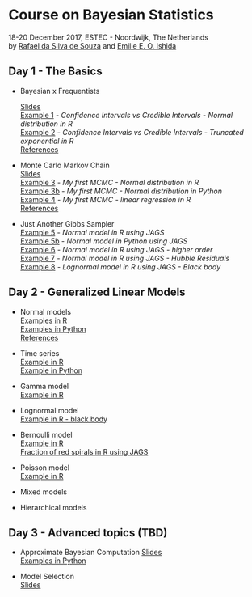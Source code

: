 # Course on Bayesian Statistics
18-20 December 2017,  ESTEC - Noordwijk, The Netherlands   
by [Rafael da Silva de Souza](https://www.rafaelsdesouza.com)  and [Emille E. O. Ishida](https://www.emilleishida.com/)

## Day 1 - The Basics  

-   Bayesian x Frequentists  

    [Slides](https://docs.google.com/presentation/d/1Rwj_rFhlWA1eCrQNaB4Xrmx5163Iyy26hughzB4uKek/edit?usp=sharing)  
    [Example 1](https://github.com/RafaelSdeSouza/Bayes_ESTEC/blob/master/Day_1/Ex1_CI_vs_Bayes_Normal.R) - *Confidence Intervals vs Credible Intervals - Normal distribution in R*   
    [Example 2](https://github.com/RafaelSdeSouza/Bayes_ESTEC/blob/master/Day_1/Ex2_CI_vs_Bayes_Truncated_exponential.R) - *Confidence Intervals vs Credible Intervals - Truncated exponential in R*  
    [References](https://github.com/RafaelSdeSouza/Bayes_ESTEC/blob/master/Day_1/references.md)  

-   Monte Carlo Markov Chain  
    [Slides](https://docs.google.com/presentation/d/1sXRPlQdwNc8IXRoouGJg_2LIzB-kMMLzV7FCJhFZBBM/edit?usp=sharing)  
    [Example 3](https://github.com/RafaelSdeSouza/Bayes_ESTEC/blob/master/Day_1/Ex3_my_MCMC_normal_hist.R) - *My first MCMC - Normal distribution in R*  
    [Example 3b](https://github.com/RafaelSdeSouza/Bayes_ESTEC/blob/master/Day_1/Ex3b_my_MCMC_normal_hist.py) - *My first MCMC - Normal distribution in Python*  
    [Example 4](https://github.com/RafaelSdeSouza/Bayes_ESTEC/blob/master/Day_1/Ex4_my_MCMC_lm.R) - *My first MCMC - linear regression in R*  
    [References](https://github.com/RafaelSdeSouza/Bayes_ESTEC/blob/master/Day_1/references_mcmc.md)  

-   Just Another Gibbs Sampler  
    [Example 5](https://github.com/RafaelSdeSouza/Bayes_ESTEC/blob/master/Day_1/Ex5_normal_JAGS_x1.R) - *Normal model in R using JAGS*  
    [Example 5b](https://github.com/RafaelSdeSouza/Bayes_ESTEC/blob/master/Day_1/Ex5_normal_JAGS_x1.py) - *Normal model in Python using JAGS*  
    [Example 6](https://github.com/RafaelSdeSouza/Bayes_ESTEC/blob/master/Day_1/Ex6_normal_JAGS_x1_quadratic_cubic.R) - *Normal model in R  using JAGS - higher order*  
    [Example 7](https://github.com/RafaelSdeSouza/Bayes_ESTEC/blob/master/Day_1/Ex7_normal_JAGS_HubbleResiduals.R) - *Normal model in R using JAGS - Hubble Residuals*  
    [Example 8](https://github.com/RafaelSdeSouza/Bayes_ESTEC/blob/master/Day_1/Ex8_JAGS_Black_body.R) - *Lognormal model in R using JAGS - Black body*  

## Day 2 - Generalized Linear Models  

-    Normal models  
     [Examples in R](https://github.com/RafaelSdeSouza/Bayes_ESTEC/tree/master/Day_2/Normal)  
     [Examples in Python](https://github.com/RafaelSdeSouza/Bayes_ESTEC/tree/master/Day_2/Normal/python)  
     [References](https://github.com/RafaelSdeSouza/Bayes_ESTEC/blob/master/Day_2/references_continuos.md)  

-    Time series  
     [Example in R](https://github.com/RafaelSdeSouza/Bayes_ESTEC/blob/master/Day_2/Normal/Ex3_sunspot_time_series.R)  
     [Example in Python](https://github.com/RafaelSdeSouza/Bayes_ESTEC/blob/master/Day_2/Normal/python/Ex3_sunspot_time_series.py)  

-    Gamma model  
     [Example in R](https://github.com/RafaelSdeSouza/Bayes_ESTEC/blob/master/Day_2/Gamma/Gamma_fit.R)  

-    Lognormal model  
     [Example in R - black body](https://github.com/RafaelSdeSouza/Bayes_ESTEC/blob/master/Day_2/Lognormal/Ex1_JAGS_Black_body.R)  

-    Bernoulli model  
     [Example in R](https://github.com/RafaelSdeSouza/Bayes_ESTEC/blob/master/Day_2/Bernoulli/Bern_fit.R)  
     [Fraction of red spirals in R using JAGS](https://github.com/RafaelSdeSouza/Bayes_ESTEC/blob/master/Day_2/Bernoulli/Logit_red_spirals.R)  

-    Poisson model  
     [Example in R](https://github.com/RafaelSdeSouza/Bayes_ESTEC/blob/master/Day_2/poisson/poisson_fit.R)  

-    Mixed models  
-    Hierarchical models  


## Day 3 - Advanced topics (TBD)


-   Approximate Bayesian Computation
    [Slides](https://www.dropbox.com/s/xxqt93biubpwkbp/Emille_ABC.pdf?dl=0)  
    [Examples in Python](https://github.com/RafaelSdeSouza/Bayes_ESTEC/tree/master/Day_3/ABC)  

-   Model Selection  
    [Slides](https://www.dropbox.com/s/nua08dnr28xra78/Model_Selection.pdf?dl=0)  


